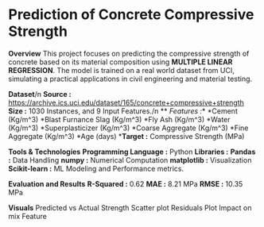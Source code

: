 # Prediction of Concrete Compressive Strength

**Overview**
This project focuses on predicting the compressive strength of concrete based on its material composition using **MULTIPLE LINEAR REGRESSION**. The model is trained on a real world dataset from UCI, simulating a practical applications in civil engineering and material testing.

**Dataset**/n
**Source :** https://archive.ics.uci.edu/dataset/165/concrete+compressive+strength
**Size :** 1030 Instances, and 9 Input Features./n
** *Features :**
      *Cement (Kg/m^3)
      *Blast Furnance Slag (Kg/m^3)
      *Fly Ash (Kg/m^3)
      *Water (Kg/m^3)
      *Superplasticizer (Kg/m^3)
      *Coarse Aggregate (Kg/m^3)
      *Fine Aggregate (Kg/m^3)
      *Age (days)
      ***Target :** Compressive Strength (MPa)

**Tools & Technologies**
**Programming Language :** Python
**Libraries :**
    **Pandas :** Data Handling
    **numpy :** Numerical Computation
    **matplotlib :** Visualization
    **Scikit-learn :** ML Modeling and Performance metrics.

**Evaluation and Results**
**R-Squared :** 0.62
**MAE :** 8.21 MPa
**RMSE :** 10.35 MPa

**Visuals**
Predicted vs Actual Strength Scatter plot
Residuals Plot
Impact on mix Feature


